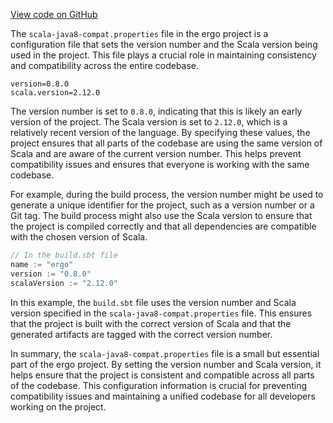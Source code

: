 [View code on GitHub](https://github.com/ergoplatform/ergo/.autodoc/docs/json/target/streams/_global/assemblyOption/_global/streams/assembly/7483be3c7d694513ca894e577302ac6511b9f08b_1e6f1e745bf6d3c34d1e2ab150653306069aaf34_da39a3ee5e6b4b0d3255bfef95601890afd80709)

The `scala-java8-compat.properties` file in the ergo project is a configuration file that sets the version number and the Scala version being used in the project. This file plays a crucial role in maintaining consistency and compatibility across the entire codebase.

```properties
version=0.8.0
scala.version=2.12.0
```

The version number is set to `0.8.0`, indicating that this is likely an early version of the project. The Scala version is set to `2.12.0`, which is a relatively recent version of the language. By specifying these values, the project ensures that all parts of the codebase are using the same version of Scala and are aware of the current version number. This helps prevent compatibility issues and ensures that everyone is working with the same codebase.

For example, during the build process, the version number might be used to generate a unique identifier for the project, such as a version number or a Git tag. The build process might also use the Scala version to ensure that the project is compiled correctly and that all dependencies are compatible with the chosen version of Scala.

```scala
// In the build.sbt file
name := "ergo"
version := "0.8.0"
scalaVersion := "2.12.0"
```

In this example, the `build.sbt` file uses the version number and Scala version specified in the `scala-java8-compat.properties` file. This ensures that the project is built with the correct version of Scala and that the generated artifacts are tagged with the correct version number.

In summary, the `scala-java8-compat.properties` file is a small but essential part of the ergo project. By setting the version number and Scala version, it helps ensure that the project is consistent and compatible across all parts of the codebase. This configuration information is crucial for preventing compatibility issues and maintaining a unified codebase for all developers working on the project.
